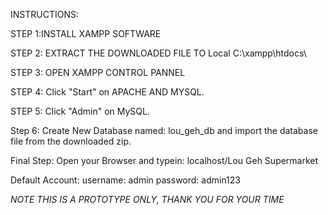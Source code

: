 INSTRUCTIONS:

STEP 1:INSTALL XAMPP SOFTWARE

STEP 2: EXTRACT THE DOWNLOADED FILE TO Local C:\xampp\htdocs\

STEP 3: OPEN XAMPP CONTROL PANNEL

STEP 4: Click "Start" on APACHE AND MYSQL.

STEP 5: Click "Admin" on MySQL.

Step 6: Create New Database named: lou_geh_db and import the database file from the downloaded zip.

Final Step: Open your Browser and typein: localhost/Lou Geh Supermarket

Default Account: 
                username: admin 
                password: admin123

*NOTE  THIS IS A PROTOTYPE ONLY, THANK YOU FOR YOUR TIME*
